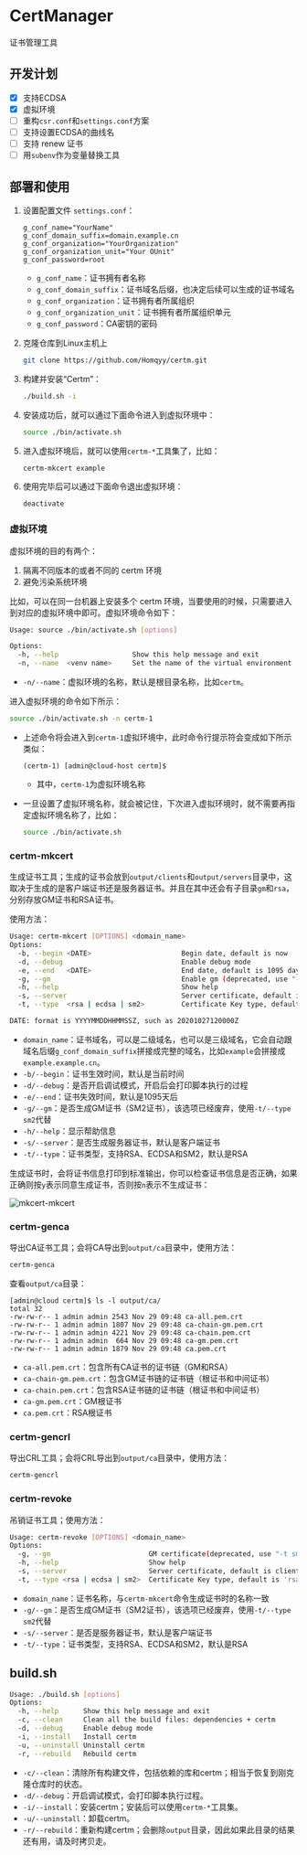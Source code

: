 # CertManager

证书管理工具

## 开发计划

- [x] 支持ECDSA
- [x] 虚拟环境
- [ ] 重构`csr.conf`和`settings.conf`方案
- [ ] 支持设置ECDSA的曲线名
- [ ] 支持 renew 证书
- [ ] 用`subenv`作为变量替换工具

## 部署和使用

1. 设置配置文件 `settings.conf`：

    ```text
    g_conf_name="YourName"
    g_conf_domain_suffix=domain.example.cn
    g_conf_organization="YourOrganization"
    g_conf_organization_unit="Your OUnit"
    g_conf_password=root
    ```

    - `g_conf_name`：证书拥有者名称
    - `g_conf_domain_suffix`：证书域名后缀，也决定后续可以生成的证书域名
    - `g_conf_organization`：证书拥有者所属组织
    - `g_conf_organization_unit`：证书拥有者所属组织单元
    - `g_conf_password`：CA密钥的密码

2. 克隆仓库到Linux主机上

    ```bash
    git clone https://github.com/Homqyy/certm.git
    ```

3. 构建并安装“Certm”：

    ```bash
    ./build.sh -i
    ```

4. 安装成功后，就可以通过下面命令进入到虚拟环境中：

    ```bash
    source ./bin/activate.sh
    ```

5. 进入虚拟环境后，就可以使用`certm-*`工具集了，比如：

    ```bash
    certm-mkcert example
    ```

6. 使用完毕后可以通过下面命令退出虚拟环境：

    ```bash
    deactivate
    ```

### 虚拟环境

虚拟环境的目的有两个：

1. 隔离不同版本的或者不同的 certm 环境
2. 避免污染系统环境

比如，可以在同一台机器上安装多个 certm 环境，当要使用的时候，只需要进入到对应的虚拟环境中即可。虚拟环境命令如下：

```bash
Usage: source ./bin/activate.sh [options]

Options:
  -h, --help                  Show this help message and exit
  -n, --name  <venv name>     Set the name of the virtual environment
```

- `-n/--name`：虚拟环境的名称，默认是根目录名称，比如`certm`。

进入虚拟环境的命令如下所示：

```bash
source ./bin/activate.sh -n certm-1
```

- 上述命令将会进入到`certm-1`虚拟环境中，此时命令行提示符会变成如下所示类似：

    ```text
    (certm-1) [admin@cloud-host certm]$
    ```

    - 其中，`certm-1`为虚拟环境名称

- 一旦设置了虚拟环境名称，就会被记住，下次进入虚拟环境时，就不需要再指定虚拟环境名称了，比如：

    ```bash
    source ./bin/activate.sh
    ```

### certm-mkcert

生成证书工具；生成的证书会放到`output/clients`和`output/servers`目录中，这取决于生成的是客户端证书还是服务器证书。并且在其中还会有子目录`gm`和`rsa`，分别存放GM证书和RSA证书。

使用方法：

```bash
Usage: certm-mkcert [OPTIONS] <domain_name>
Options:
  -b, --begin <DATE>                      Begin date, default is now
  -d, --debug                             Enable debug mode
  -e, --end   <DATE>                      End date, default is 1095 days
  -g, --gm                                Enable gm (deprecated, use "-t SM2" instead)
  -h, --help                              Show help
  -s, --server                            Server certificate, default is client
  -t, --type  <rsa | ecdsa | sm2>         Certificate Key type, default is 'rsa', 

DATE: format is YYYYMMDDHHMMSSZ, such as 20201027120000Z
```

- `domain_name`：证书域名，可以是二级域名，也可以是三级域名，它会自动跟域名后缀`g_conf_domain_suffix`拼接成完整的域名，比如`example`会拼接成`example.example.cn`。
- `-b/--begin`：证书生效时间，默认是当前时间
- `-d/--debug`：是否开启调试模式，开启后会打印脚本执行的过程
- `-e/--end`：证书失效时间，默认是1095天后
- `-g/--gm`：是否生成GM证书（SM2证书），该选项已经废弃，使用`-t/--type sm2`代替
- `-h/--help`：显示帮助信息
- `-s/--server`：是否生成服务器证书，默认是客户端证书
- `-t/--type`：证书类型，支持RSA、ECDSA和SM2，默认是RSA

生成证书时，会将证书信息打印到标准输出，你可以检查证书信息是否正确，如果正确则按`y`表示同意生成证书，否则按`n`表示不生成证书：

![mkcert-mkcert](/docs/assets/certm-mkcert.png)

### certm-genca

导出CA证书工具；会将CA导出到`output/ca`目录中，使用方法：

```bash
certm-genca
```

查看`output/ca`目录：

```text
[admin@cloud certm]$ ls -l output/ca/
total 32
-rw-rw-r-- 1 admin admin 2543 Nov 29 09:48 ca-all.pem.crt
-rw-rw-r-- 1 admin admin 1807 Nov 29 09:48 ca-chain-gm.pem.crt
-rw-rw-r-- 1 admin admin 4221 Nov 29 09:48 ca-chain.pem.crt
-rw-rw-r-- 1 admin admin  664 Nov 29 09:48 ca-gm.pem.crt
-rw-rw-r-- 1 admin admin 1879 Nov 29 09:48 ca.pem.crt
```

- `ca-all.pem.crt`：包含所有CA证书的证书链（GM和RSA）
- `ca-chain-gm.pem.crt`：包含GM证书链的证书链（根证书和中间证书）
- `ca-chain.pem.crt`：包含RSA证书链的证书链（根证书和中间证书）
- `ca-gm.pem.crt`：GM根证书
- `ca.pem.crt`：RSA根证书

### certm-gencrl

导出CRL工具；会将CRL导出到`output/ca`目录中，使用方法：

```bash
certm-gencrl
```

### certm-revoke

吊销证书工具；使用方法：

```bash
Usage: certm-revoke [OPTIONS] <domain_name>
Options:
  -g, --gm                        GM certificate(deprecated, use "-t sm2" instead)
  -h, --help                      Show help
  -s, --server                    Server certificate, default is client
  -t, --type <rsa | ecdsa | sm2>  Certificate Key type, default is 'rsa'
```

- `domain_name`：证书名称，与`certm-mkcert`命令生成证书时的名称一致
- `-g/--gm`：是否生成GM证书（SM2证书），该选项已经废弃，使用`-t/--type sm2`代替
- `-s/--server`：是否是服务器证书，默认是客户端证书
- `-t/--type`：证书类型，支持RSA、ECDSA和SM2，默认是RSA

## build.sh

```bash
Usage: ./build.sh [options]
Options:
  -h, --help      Show this help message and exit
  -c, --clean     Clean all the build files: dependencies + certm
  -d, --debug     Enable debug mode
  -i, --install   Install certm
  -u, --uninstall Uninstall certm
  -r, --rebuild   Rebuild certm
```

- `-c/--clean`：清除所有构建文件，包括依赖的库和certm；相当于恢复到刚克隆仓库时的状态。
- `-d/--debug`：开启调试模式，会打印脚本执行过程。
- `-i/--install`：安装certm；安装后可以使用`certm-*`工具集。
- `-u/--uninstall`：卸载certm。
- `-r/--rebuild`：重新构建certm；会删除`output`目录，因此如果此目录的结果还有用，请及时拷贝走。